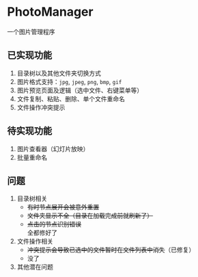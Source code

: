 # PhotoManager  
一个图片管理程序

## 已实现功能
1. 目录树以及其他文件夹切换方式
2. 图片格式支持：`jpg`, `jpeg`, `png`, `bmp`, `gif`
3. 图片预览页面及逻辑（选中文件、右键菜单等）
4. 文件复制、粘贴、删除、单个文件重命名
5. 文件操作冲突提示

## 待实现功能
1. 图片查看器（幻灯片放映）
2. 批量重命名

## 问题
1. 目录树相关
    - ~~有时节点展开会被意外重置~~
    - ~~文件夹显示不全（目录在加载完成前就刷新了）~~
    - ~~点击的节点识别错误~~  
   全都修好了
2. 文件操作相关
    - ~~冲突提示会导致已选中的文件暂时在文件列表中消失~~（已修复）
    - 没了
3. 其他潜在问题
